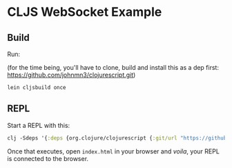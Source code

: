 # CLJS WebSocket Example

## Build

Run:

(for the time being, you'll have to clone, build and install this as a dep first: https://github.com/johnmn3/clojurescript.git)

`lein cljsbuild once`

## REPL

Start a REPL with this:

```clojure
clj -Sdeps '{:deps {org.clojure/clojurescript {:git/url "https://github.com/johnmn3/clojurescript.git" :sha "d75d94586b1ab95c157c84c49ae914c4e26f8fc4"}}}' -m cljs.main -re ws -r
 ```

Once that executes, open `index.html` in your browser and *voila*, your REPL is connected
to the browser.
